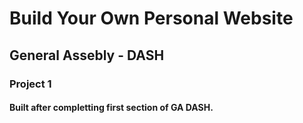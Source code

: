 # Build Your Own Personal Website

## General Assebly - DASH

### Project 1

#### Built after completting first section of GA DASH.
